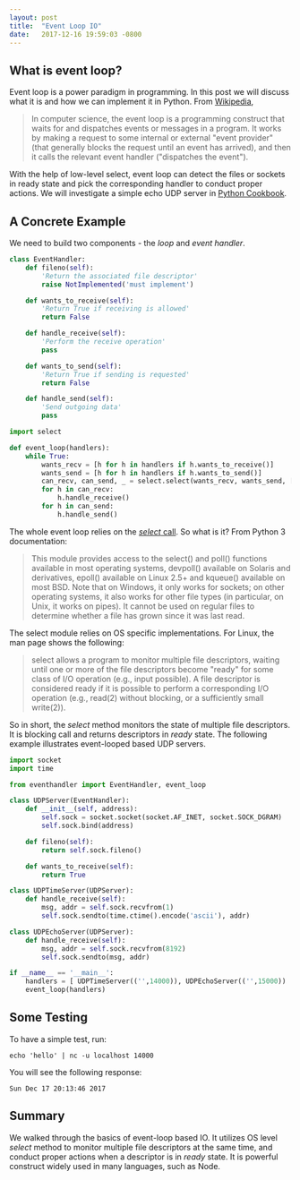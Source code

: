 ```yaml
---
layout: post
title:  "Event Loop IO"
date:   2017-12-16 19:59:03 -0800
---
```


## What is event loop?
Event loop is a power paradigm in programming. In this post we will discuss what it is and how we can implement it in Python. From [Wikipedia](https://en.wikipedia.org/wiki/Event_loop),

>In computer science, the event loop is a programming construct that waits for and dispatches events or messages in a program. It works by making a request to some internal or external "event provider" (that generally blocks the request until an event has arrived), and then it calls the relevant event handler ("dispatches the event").

With the help of low-level select, event loop can detect the files or sockets in ready state and pick the corresponding handler to conduct proper actions. We will investigate a simple echo UDP server in [Python Cookbook](https://github.com/dabeaz/python-cookbook/tree/master/src/11/event_driven_io_explained).

## A Concrete Example
We need to build two components - the *loop* and *event handler*.

```python
class EventHandler:
    def fileno(self):
        'Return the associated file descriptor'
        raise NotImplemented('must implement')

    def wants_to_receive(self):
        'Return True if receiving is allowed'
        return False

    def handle_receive(self):
        'Perform the receive operation'
        pass

    def wants_to_send(self):
        'Return True if sending is requested' 
        return False

    def handle_send(self):
        'Send outgoing data'
        pass

import select

def event_loop(handlers):
    while True:
        wants_recv = [h for h in handlers if h.wants_to_receive()]
        wants_send = [h for h in handlers if h.wants_to_send()]
        can_recv, can_send, _ = select.select(wants_recv, wants_send, [])
        for h in can_recv:
            h.handle_receive()
        for h in can_send:
            h.handle_send()
```

The whole event loop relies on the [*select* call](https://docs.python.org/3/library/select.html). So what is it? From Python 3 documentation:

>This module provides access to the select() and poll() functions available in most operating systems, devpoll() available on Solaris and derivatives, epoll() available on Linux 2.5+ and kqueue() available on most BSD. Note that on Windows, it only works for sockets; on other operating systems, it also works for other file types (in particular, on Unix, it works on pipes). It cannot be used on regular files to determine whether a file has grown since it was last read.

The select module relies on OS specific implementations. For Linux, the man page shows the following:

>select allows a program to monitor multiple file descriptors, waiting until one or more of the file descriptors become "ready" for some class of I/O operation (e.g., input possible).  A file descriptor is considered ready if it is possible to perform a corresponding I/O operation (e.g., read(2) without blocking, or a sufficiently small write(2)).

So in short, the *select* method monitors the state of multiple file descriptors. It is blocking call and returns descriptors in *ready* state. The following example illustrates event-looped based UDP servers.

```python
import socket
import time

from eventhandler import EventHandler, event_loop

class UDPServer(EventHandler):
    def __init__(self, address):
        self.sock = socket.socket(socket.AF_INET, socket.SOCK_DGRAM)
        self.sock.bind(address)

    def fileno(self):
        return self.sock.fileno()

    def wants_to_receive(self):
        return True

class UDPTimeServer(UDPServer):
    def handle_receive(self):
        msg, addr = self.sock.recvfrom(1)
        self.sock.sendto(time.ctime().encode('ascii'), addr)

class UDPEchoServer(UDPServer):
    def handle_receive(self):
        msg, addr = self.sock.recvfrom(8192)
        self.sock.sendto(msg, addr)

if __name__ == '__main__':
    handlers = [ UDPTimeServer(('',14000)), UDPEchoServer(('',15000))  ]
    event_loop(handlers)
```

## Some Testing
To have a simple test, run:

```shell
echo 'hello' | nc -u localhost 14000
```

You will see the following response:

```shell
Sun Dec 17 20:13:46 2017
```

## Summary
We walked through the basics of event-loop based IO. It utilizes OS level *select* method to monitor multiple file descriptors at the same time, and conduct proper actions when a descriptor is in *ready* state. It is powerful construct widely used in many languages, such as Node.